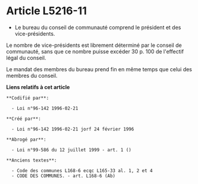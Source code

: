 # Article L5216-11

- Le bureau du conseil de communauté comprend le président et des vice-présidents.

Le nombre de vice-présidents est librement déterminé par le conseil de communauté, sans que ce nombre puisse excéder 30 p.
100 de l'effectif légal du conseil.

Le mandat des membres du bureau prend fin en même temps que celui des membres du conseil.

**Liens relatifs à cet article**

	**Codifié par**:

	  - Loi n°96-142 1996-02-21

	**Créé par**:

	  - Loi n°96-142 1996-02-21 jorf 24 février 1996

	**Abrogé par**:

	  - Loi n°99-586 du 12 juillet 1999 - art. 1 ()

	**Anciens textes**:

	  - Code des communes L168-6 ecqc L165-33 al. 1, 2 et 4
	  - CODE DES COMMUNES. - art. L168-6 (Ab)
